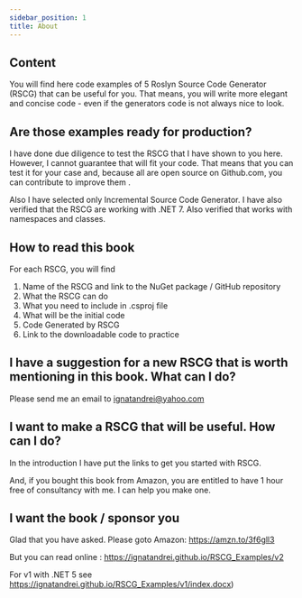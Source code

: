 ```yaml
---
sidebar_position: 1
title: About
---
```


## Content 

You will find here code examples 
of 5 Roslyn Source Code Generator (RSCG)
that can be useful for you. That means, you will write more elegant and concise code - even if the generators code is not always nice to look.

## Are those examples ready for production?

I have done due diligence to test the RSCG that I have shown to you here. However, I cannot guarantee that will fit your code. That means that you can test it for your case and, because all are open source on Github.com, you can contribute to improve them .

Also I have selected only Incremental Source Code Generator.
I have also verified that the RSCG are working with .NET 7.
Also verified that works with namespaces and classes.


## How to read this book

For each RSCG, you will find 

1.  Name of the RSCG and link to the NuGet package / GitHub repository
2.  What the RSCG can do
3.  What you need to include in .csproj file
4.  What will be the initial code
5.  Code Generated by RSCG
6.  Link to the downloadable code to practice


## I have a suggestion for a new RSCG that is worth mentioning in this book. What can I do? 

Please send me an email to ignatandrei@yahoo.com

## I want to make a RSCG that will be useful. How can I do? 

In the  introduction I have put the links to get you started with RSCG. 

And, if you bought this book from Amazon, you are entitled to have 1 hour free of consultancy with me. I can help you make one.

## I want the book / sponsor you

Glad that you have asked.  Please goto  Amazon: https://amzn.to/3f6gll3

But you can read online :  https://ignatandrei.github.io/RSCG_Examples/v2 

For v1 with .NET 5 see https://ignatandrei.github.io/RSCG_Examples/v1/index.docx)

